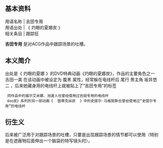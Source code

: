 **基本资料**  
---  
用语名称  |  吉田专用   
用语出处  |  《  灼眼的夏娜炭  》   
相关条目  |  跟踪狂   
  
**吉田专用** 是对ACG作品中跟踪场景的吐槽。

##  本义简介

出处是《  灼眼的夏娜  》的DVD特典动画《灼眼的夏娜炭》，作品的主要角色之一  吉田一美  在该动画中被设定为  腹黑  属性，经常躲在电线杆后  尾行
男主角  坂井悠二  ，后来她藏身用的电线杆上就被贴上了“吉田专用”的标签

     同作品中的威尔艾米娜、池速人也曾经借用过吉田专用的电线杆 
     《oo炭》系列的另一部动画《  茵蒂克丝炭  》中的史提尔·马格努斯也曾经使用过“史提尔专用”的电线杆 

##  衍生义

后来被广泛用于对跟踪场景的吐槽，只要是出现跟踪场景的情节都可以使用（特别是在遮蔽物后面伸出一个脑袋的特写镜头时）。